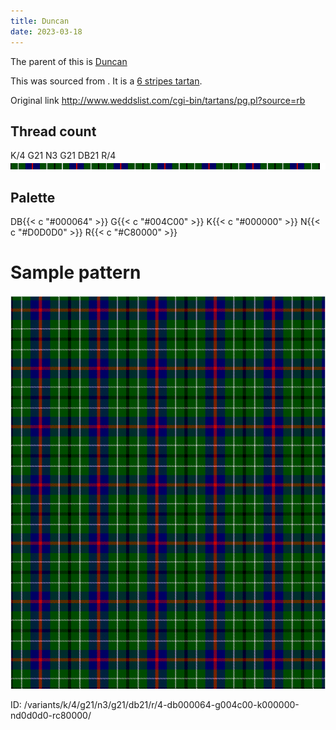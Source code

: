 ```yaml
---
title: Duncan
date: 2023-03-18
---
```

The parent of this is [Duncan](/tartans/k/4/g21/n3/g21/db21/r/4/)


This was sourced from <no value>.  It is a [6 stripes tartan](/stripes/stripes6/).

Original link http://www.weddslist.com/cgi-bin/tartans/pg.pl?source=rb

## Thread count
K/4 G21 N3 G21 DB21 R/4
![Sett](sett.png)

## Palette
DB{{< c "#000064" >}} G{{< c "#004C00" >}} K{{< c "#000000" >}} N{{< c "#D0D0D0" >}} R{{< c "#C80000" >}}

# Sample pattern

![Tartan detail](tartan.png "K/4 G21 N3 G21 DB21 R/4 tartan")

ID: /variants/k/4/g21/n3/g21/db21/r/4-db000064-g004c00-k000000-nd0d0d0-rc80000/